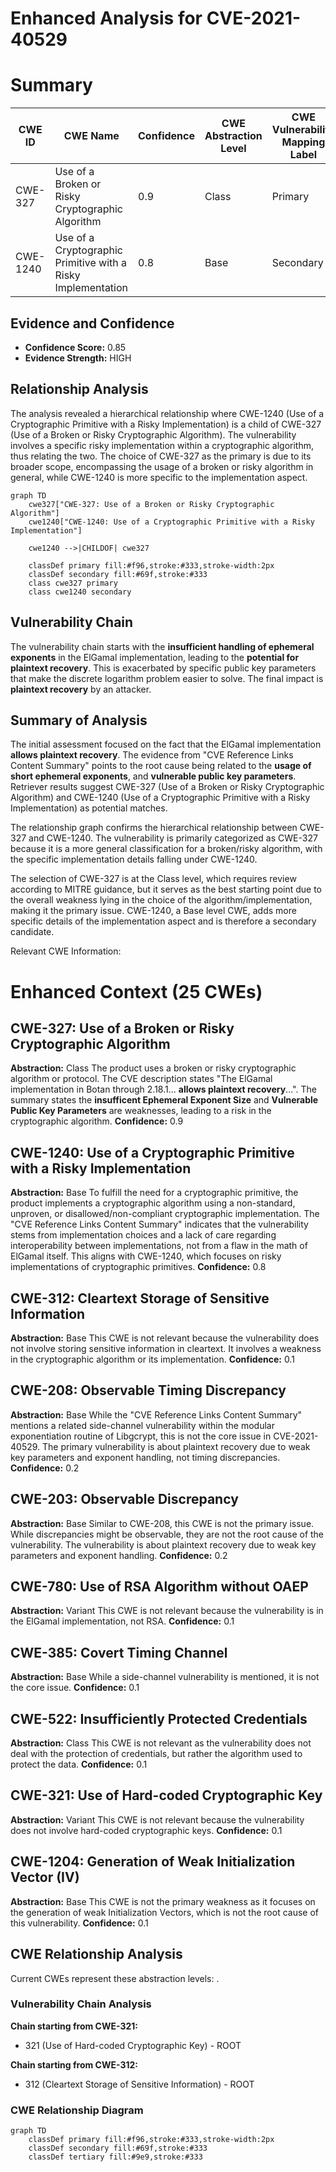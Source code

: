 # Enhanced Analysis for CVE-2021-40529

# Summary
| CWE ID | CWE Name | Confidence | CWE Abstraction Level | CWE Vulnerability Mapping Label | CWE-Vulnerability Mapping Notes |
|---|---|---|---|---|---|
| CWE-327 | Use of a Broken or Risky Cryptographic Algorithm | 0.9 | Class | Primary | Allowed-with-Review |
| CWE-1240 | Use of a Cryptographic Primitive with a Risky Implementation | 0.8 | Base | Secondary | Allowed |

## Evidence and Confidence

*   **Confidence Score:** 0.85
*   **Evidence Strength:** HIGH

## Relationship Analysis
The analysis revealed a hierarchical relationship where CWE-1240 (Use of a Cryptographic Primitive with a Risky Implementation) is a child of CWE-327 (Use of a Broken or Risky Cryptographic Algorithm). The vulnerability involves a specific risky implementation within a cryptographic algorithm, thus relating the two. The choice of CWE-327 as the primary is due to its broader scope, encompassing the usage of a broken or risky algorithm in general, while CWE-1240 is more specific to the implementation aspect.

```mermaid
graph TD
    cwe327["CWE-327: Use of a Broken or Risky Cryptographic Algorithm"]
    cwe1240["CWE-1240: Use of a Cryptographic Primitive with a Risky Implementation"]
    
    cwe1240 -->|CHILDOF| cwe327
    
    classDef primary fill:#f96,stroke:#333,stroke-width:2px
    classDef secondary fill:#69f,stroke:#333
    class cwe327 primary
    class cwe1240 secondary
```

## Vulnerability Chain
The vulnerability chain starts with the **insufficient handling of ephemeral exponents** in the ElGamal implementation, leading to the **potential for plaintext recovery**. This is exacerbated by specific public key parameters that make the discrete logarithm problem easier to solve. The final impact is **plaintext recovery** by an attacker.

## Summary of Analysis
The initial assessment focused on the fact that the ElGamal implementation **allows plaintext recovery**. The evidence from "CVE Reference Links Content Summary" points to the root cause being related to the **usage of short ephemeral exponents**, and **vulnerable public key parameters**. Retriever results suggest CWE-327 (Use of a Broken or Risky Cryptographic Algorithm) and CWE-1240 (Use of a Cryptographic Primitive with a Risky Implementation) as potential matches.

The relationship graph confirms the hierarchical relationship between CWE-327 and CWE-1240. The vulnerability is primarily categorized as CWE-327 because it is a more general classification for a broken/risky algorithm, with the specific implementation details falling under CWE-1240.

The selection of CWE-327 is at the Class level, which requires review according to MITRE guidance, but it serves as the best starting point due to the overall weakness lying in the choice of the algorithm/implementation, making it the primary issue. CWE-1240, a Base level CWE, adds more specific details of the implementation aspect and is therefore a secondary candidate.

Relevant CWE Information:

# Enhanced Context (25 CWEs)

## CWE-327: Use of a Broken or Risky Cryptographic Algorithm
**Abstraction:** Class
The product uses a broken or risky cryptographic algorithm or protocol. The CVE description states "The ElGamal implementation in Botan through 2.18.1... **allows plaintext recovery**...". The summary states the **insufficent Ephemeral Exponent Size** and **Vulnerable Public Key Parameters** are weaknesses, leading to a risk in the cryptographic algorithm.
**Confidence:** 0.9

## CWE-1240: Use of a Cryptographic Primitive with a Risky Implementation
**Abstraction:** Base
To fulfill the need for a cryptographic primitive, the product implements a cryptographic algorithm using a non-standard, unproven, or disallowed/non-compliant cryptographic implementation. The "CVE Reference Links Content Summary" indicates that the vulnerability stems from implementation choices and a lack of care regarding interoperability between implementations, not from a flaw in the math of ElGamal itself. This aligns with CWE-1240, which focuses on risky implementations of cryptographic primitives.
**Confidence:** 0.8

## CWE-312: Cleartext Storage of Sensitive Information
**Abstraction:** Base
This CWE is not relevant because the vulnerability does not involve storing sensitive information in cleartext. It involves a weakness in the cryptographic algorithm or its implementation.
**Confidence:** 0.1

## CWE-208: Observable Timing Discrepancy
**Abstraction:** Base
While the "CVE Reference Links Content Summary" mentions a related side-channel vulnerability within the modular exponentiation routine of Libgcrypt, this is not the core issue in CVE-2021-40529. The primary vulnerability is about plaintext recovery due to weak key parameters and exponent handling, not timing discrepancies.
**Confidence:** 0.2

## CWE-203: Observable Discrepancy
**Abstraction:** Base
Similar to CWE-208, this CWE is not the primary issue. While discrepancies might be observable, they are not the root cause of the vulnerability. The vulnerability is about plaintext recovery due to weak key parameters and exponent handling.
**Confidence:** 0.2

## CWE-780: Use of RSA Algorithm without OAEP
**Abstraction:** Variant
This CWE is not relevant because the vulnerability is in the ElGamal implementation, not RSA.
**Confidence:** 0.1

## CWE-385: Covert Timing Channel
**Abstraction:** Base
While a side-channel vulnerability is mentioned, it is not the core issue.
**Confidence:** 0.1

## CWE-522: Insufficiently Protected Credentials
**Abstraction:** Class
This CWE is not relevant as the vulnerability does not deal with the protection of credentials, but rather the algorithm used to protect the data.
**Confidence:** 0.1

## CWE-321: Use of Hard-coded Cryptographic Key
**Abstraction:** Variant
This CWE is not relevant because the vulnerability does not involve hard-coded cryptographic keys.
**Confidence:** 0.1

## CWE-1204: Generation of Weak Initialization Vector (IV)
**Abstraction:** Base
This CWE is not the primary weakness as it focuses on the generation of weak Initialization Vectors, which is not the root cause of this vulnerability.
**Confidence:** 0.1


## CWE Relationship Analysis

Current CWEs represent these abstraction levels: .


### Vulnerability Chain Analysis

**Chain starting from CWE-321:**
- 321 (Use of Hard-coded Cryptographic Key) - ROOT


**Chain starting from CWE-312:**
- 312 (Cleartext Storage of Sensitive Information) - ROOT



### CWE Relationship Diagram

```mermaid
graph TD
    classDef primary fill:#f96,stroke:#333,stroke-width:2px
    classDef secondary fill:#69f,stroke:#333
    classDef tertiary fill:#9e9,stroke:#333
```